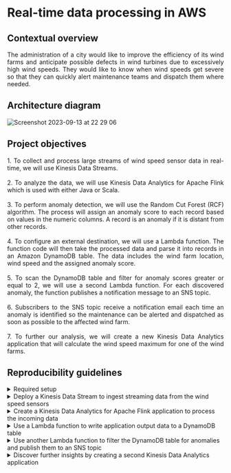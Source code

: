 # Real-time data processing in AWS

## Contextual overview

<p align="justify">
The administration of a city would like to improve the efficiency of its wind farms and anticipate possible defects in wind turbines due to excessively high wind speeds. They would like to know when wind speeds get severe so that they can quickly alert maintenance teams and dispatch them where needed. 
</p>

## Architecture diagram

![Screenshot 2023-09-13 at 22 29 06](https://github.com/martins-jean/Real-time-data-processing-in-AWS/assets/118685801/34804c71-53c0-4691-b73c-9035b3bb2266)

## Project objectives

<p align="justify">
1. To collect and process large streams of wind speed sensor data in real-time, we will use Kinesis Data Streams. <br> <br>
2. To analyze the data, we will use Kinesis Data Analytics for Apache Flink which is used with either Java or Scala. <br> <br>
3. To perform anomaly detection, we will use the Random Cut Forest (RCF) algorithm. The process will assign an anomaly score to each record based on values in the numeric columns. A record is an anomaly if it is distant from other records. <br> <br>
4. To configure an external destination, we will use a Lambda function. The function code will then take the processed data and parse it into records in an Amazon DynamoDB table. The data includes the wind farm location, wind speed and the assigned anomaly score. <br> <br>
5. To scan the DynamoDB table and filter for anomaly scores greater or equal to 2, we will use a second Lambda function. For each discovered anomaly, the function publishes a notification message to an SNS topic. <br> <br>
6. Subscribers to the SNS topic receive a notification email each time an anomaly is identified so the maintenance can be alerted and dispatched as soon as possible to the affected wind farm. <br> <br>
7. To further our analysis, we will create a new Kinesis Data Analytics application that will calculate the wind speed maximum for one of the wind farms.
</p>

## Reproducibility guidelines

<details>
  <summary>
    Required setup
  </summary>
  1. Create a bucket in S3 for the Apache Flink application and upload the two .jar files to it.
</details>

<details>
  <summary>
    Deploy a Kinesis Data Stream to ingest streaming data from the wind speed sensors
  </summary>
  1. Navigate to S3 and inside your kinesis-flink bucket, copy the name of the anomaly detection .jar file and paste it in a text editor. <br>
</details>

<details>
  <summary>
    Create a Kinesis Data Analytics for Apache Flink application to process the incoming data
  </summary>
</details>

<details>
  <summary>
    Use a Lambda function to write application output data to a DynamoDB table
  </summary>
</details>

<details>
  <summary>
    Use another Lambda function to filter the DynamoDB table for anomalies and publish them to an SNS topic
  </summary>
</details>

<details>
  <summary>
    Discover further insights by creating a second Kinesis Data Analytics application
  </summary>
</details>
